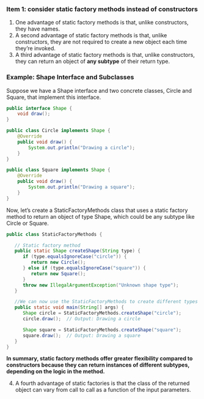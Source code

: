 ### Item 1: consider static factory methods instead of constructors

1. One advantage of static factory methods is that, unlike constructors, they have names.
2. A second advantage of static factory methods is that, unlike constructors, they are not required to create a new object each time they’re invoked. 
3. A third advantage of static factory methods is that, unlike constructors, they can return an object of <b>any subtype</b> of their return type.

### Example: Shape Interface and Subclasses
<p>Suppose we have a Shape interface and two concrete classes, Circle and Square, that implement this interface.</p>

```java
public interface Shape {
    void draw();
}

public class Circle implements Shape {
    @Override
    public void draw() {
        System.out.println("Drawing a circle");
    }
}

public class Square implements Shape {
    @Override
    public void draw() {
        System.out.println("Drawing a square");
    }
}


```
<p>Now, let’s create a StaticFactoryMethods class that uses a static factory method to return an object of type Shape, which could be any subtype like Circle or Square.</p>

```java
public class StaticFactoryMethods {

   // Static factory method
   public static Shape createShape(String type) {
      if (type.equalsIgnoreCase("circle")) {
         return new Circle();
      } else if (type.equalsIgnoreCase("square")) {
         return new Square();
      }
      throw new IllegalArgumentException("Unknown shape type");
   }

   //We can now use the StaticFactoryMethods to create different types of Shape objects:
   public static void main(String[] args) {
      Shape circle = StaticFactoryMethods.createShape("circle");
      circle.draw();  // Output: Drawing a circle

      Shape square = StaticFactoryMethods.createShape("square");
      square.draw();  // Output: Drawing a square
   }
}

```

<b>In summary, static factory methods offer greater flexibility compared to constructors because they can return instances of different subtypes, depending on the logic in the method.</b>

4. A fourth advantage of static factories is that the class of the returned
   object can vary from call to call as a function of the input parameters.